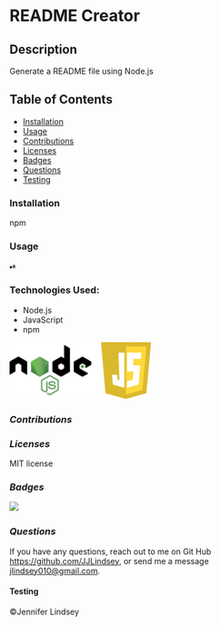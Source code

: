 # README Creator

## **Description**
Generate a README file using Node.js

## **Table of Contents**
* [Installation](#installation)
* [Usage](#usage)
* [Contributions](#contributions)
* [Licenses](#licenses)
* [Badges](#Badges)
* [Questions](#questions)
* [Testing](#testing)

### **Installation**
npm

### **Usage**
⏯


### **Technologies Used:**
* Node.js
* JavaScript
* npm

<img src="./assets/NodeJS.png" height=100>


### *Contributions*


### *Licenses*
MIT license


### *Badges*
<img src="https://img.shields.io/badge/MIT-license-brightgreen">

### *Questions*
If you have any questions, reach out to me on Git Hub https://github.com/JJLindsey, or send me a message jlindsey010@gmail.com.



#### Testing


©Jennifer Lindsey